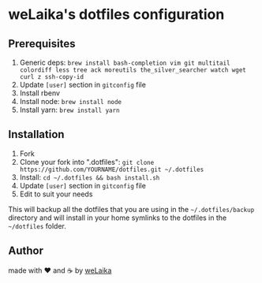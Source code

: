 weLaika's dotfiles configuration
===============================

## Prerequisites

1. Generic deps: `brew install bash-completion vim git multitail colordiff less tree ack moreutils the_silver_searcher watch wget curl z ssh-copy-id`
2. Update `[user]` section in `gitconfig` file
3. Install rbenv
4. Install node: `brew install node`
5. Install yarn: `brew install yarn`

## Installation

1. Fork 
2. Clone your fork into ".dotfiles":
   `git clone https://github.com/YOURNAME/dotfiles.git ~/.dotfiles`
3. Install:
   `cd ~/.dotfiles && bash install.sh`
4. Update `[user]` section in `gitconfig` file
5. Edit to suit your needs

This will backup all the dotfiles that you are using in the `~/.dotfiles/backup`
directory and will install in your home symlinks to the dotfiles in the
`~/dotfiles` folder.

## Author

made with ❤️ and ☕️ by [weLaika](http://dev.welaika.com)
